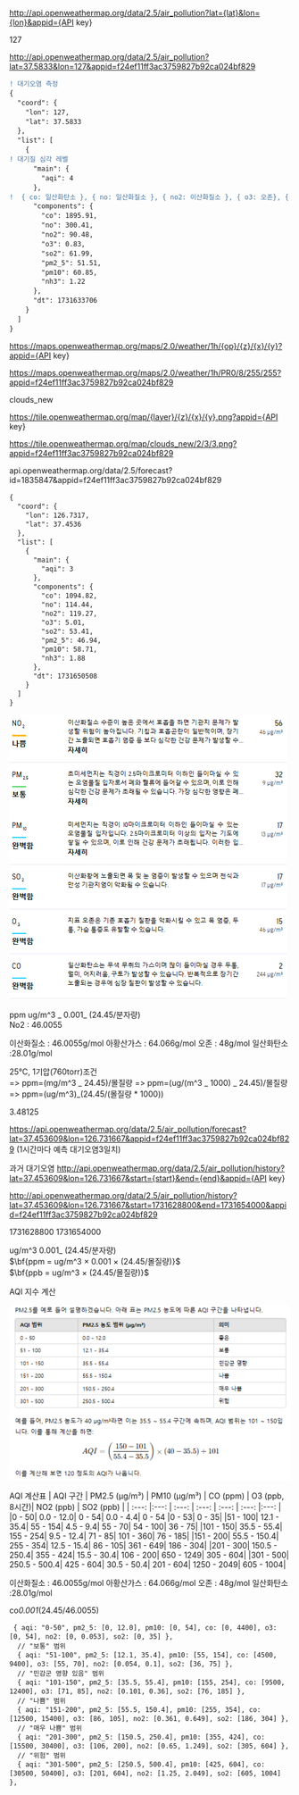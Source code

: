 http://api.openweathermap.org/data/2.5/air_pollution?lat={lat}&lon={lon}&appid={API key}

127

http://api.openweathermap.org/data/2.5/air_pollution?lat=37.5833&lon=127&appid=f24ef11ff3ac3759827b92ca024bf829

```diff
! 대기오염 측정
{
  "coord": {
    "lon": 127,
    "lat": 37.5833
  },
  "list": [
    {
! 대기질 심각 레벨
      "main": {
        "aqi": 4
      },
!  { co: 일산화탄소 }, { no: 일산화질소 }, { no2: 이산화질소 }, { o3: 오존}, { so2: 아황산가스 }, { pm2_5: 초 미세먼지 }, { pm10: 미세먼지 }, [ nh3: 암모니아 ]
      "components": {
        "co": 1895.91,
        "no": 300.41,
        "no2": 90.48,
        "o3": 0.83,
        "so2": 61.99,
        "pm2_5": 51.51,
        "pm10": 60.85,
        "nh3": 1.22
      },
      "dt": 1731633706
    }
  ]
}
```

https://maps.openweathermap.org/maps/2.0/weather/1h/{op}/{z}/{x}/{y}?appid={API key}

https://maps.openweathermap.org/maps/2.0/weather/1h/PR0/8/255/255?appid=f24ef11ff3ac3759827b92ca024bf829

clouds_new

https://tile.openweathermap.org/map/{layer}/{z}/{x}/{y}.png?appid={API key}

https://tile.openweathermap.org/map/clouds_new/2/3/3.png?appid=f24ef11ff3ac3759827b92ca024bf829

api.openweathermap.org/data/2.5/forecast?id=1835847&appid=f24ef11ff3ac3759827b92ca024bf829

```
{
  "coord": {
    "lon": 126.7317,
    "lat": 37.4536
  },
  "list": [
    {
      "main": {
        "aqi": 3
      },
      "components": {
        "co": 1094.82,
        "no": 114.44,
        "no2": 119.27,
        "o3": 5.01,
        "so2": 53.41,
        "pm2_5": 46.94,
        "pm10": 58.71,
        "nh3": 1.88
      },
      "dt": 1731650508
    }
  ]
}
```

![](./md_image/2024-11-15-15-13-01.png)

ppm
ug/m^3 _ 0.001_ (24.45/분자량)\
No2 : 46.0055

이산화질소 : 46.0055g/mol
아황산가스 : 64.066g/mol
오존 : 48g/mol
일산화탄소 :28.01g/mol

25℃, 1기압(760torr)조건\
=> ppm=(mg/m^3 _ 24.45)/몰질량
=> ppm=(ug/(m^3 _ 1000) _ 24.45)/몰질량
=> ppm=(ug/m^3)_(24.45/(몰질량 \* 1000))

3.48125

https://api.openweathermap.org/data/2.5/air_pollution/forecast?lat=37.453609&lon=126.731667&appid=f24ef11ff3ac3759827b92ca024bf829
(1시간마다 예측 대기오염3일치)

과거 대기오염
http://api.openweathermap.org/data/2.5/air_pollution/history?lat=37.453609&lon=126.731667&start={start}&end={end}&appid={API key}

http://api.openweathermap.org/data/2.5/air_pollution/history?lat=37.453609&lon=126.731667&start=1731628800&end=1731654000&appid=f24ef11ff3ac3759827b92ca024bf829

1731628800
1731654000

ug/m^3 0.001\_ (24.45/분자량)\
$\bf{ppm = ug/m^3 × 0.001 × (24.45/몰질량)}$\
$\bf{ppb = ug/m^3 ×  (24.45/몰질량)}$

AQI 지수 계산

![](./md_image/2024-11-15-16-17-48.png)

AQI 계산표
| AQI 구간 | PM2.5 (μg/m³) | PM10 (μg/m³) | CO (ppm) | O3 (ppb, 8시간)| NO2 (ppb) | SO2 (ppb) |
| :---: |:---: | :---: | :---: | :---: | :---: |:---: |
|0 - 50| 0.0 - 12.0| 0 - 54| 0.0 - 4.4| 0 - 54 |0 - 53| 0 - 35|
|51 - 100| 12.1 - 35.4| 55 - 154| 4.5 - 9.4| 55 - 70| 54 - 100| 36 - 75|
|101 - 150| 35.5 - 55.4| 155 - 254| 9.5 - 12.4| 71 - 85| 101 - 360| 76 - 185|
|151 - 200| 55.5 - 150.4| 255 - 354| 12.5 - 15.4| 86 - 105| 361 - 649| 186 - 304|
|201 - 300| 150.5 - 250.4| 355 - 424| 15.5 - 30.4| 106 - 200| 650 - 1249| 305 - 604|
|301 - 500| 250.5 - 500.4| 425 - 604| 30.5 - 50.4| 201 - 604| 1250 - 2049| 605 - 1004|

이산화질소 : 46.0055g/mol
아황산가스 : 64.066g/mol
오존 : 48g/mol
일산화탄소 :28.01g/mol

co*0.001*(24.45/46.0055)

```
 { aqi: "0-50", pm2_5: [0, 12.0], pm10: [0, 54], co: [0, 4400], o3: [0, 54], no2: [0, 0.053], so2: [0, 35] },
  // "보통" 범위
  { aqi: "51-100", pm2_5: [12.1, 35.4], pm10: [55, 154], co: [4500, 9400], o3: [55, 70], no2: [0.054, 0.1], so2: [36, 75] },
  // "민감군 영향 있음" 범위
  { aqi: "101-150", pm2_5: [35.5, 55.4], pm10: [155, 254], co: [9500, 12400], o3: [71, 85], no2: [0.101, 0.36], so2: [76, 185] },
  // "나쁨" 범위
  { aqi: "151-200", pm2_5: [55.5, 150.4], pm10: [255, 354], co: [12500, 15400], o3: [86, 105], no2: [0.361, 0.649], so2: [186, 304] },
  // "매우 나쁨" 범위
  { aqi: "201-300", pm2_5: [150.5, 250.4], pm10: [355, 424], co: [15500, 30400], o3: [106, 200], no2: [0.65, 1.249], so2: [305, 604] },
  // "위험" 범위
  { aqi: "301-500", pm2_5: [250.5, 500.4], pm10: [425, 604], co: [30500, 50400], o3: [201, 604], no2: [1.25, 2.049], so2: [605, 1004] },
  ```